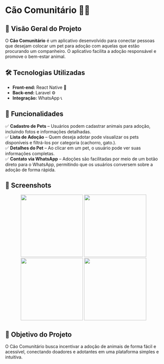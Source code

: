 # Cão Comunitário 🐶🐱

## 📌 Visão Geral do Projeto
O **Cão Comunitário** é um aplicativo desenvolvido para conectar pessoas que desejam colocar um pet para adoção com aquelas que estão procurando um companheiro. O aplicativo facilita a adoção responsável e promove o bem-estar animal.

## 🛠️ Tecnologias Utilizadas
- **Front-end:** React Native 📱
- **Back-end:** Laravel ⚙️
- **Integração:** WhatsApp 📞

## 🔹 Funcionalidades
✅ **Cadastro de Pets** – Usuários podem cadastrar animais para adoção, incluindo fotos e informações detalhadas.  
✅ **Lista de Adoção** – Quem deseja adotar pode visualizar os pets disponíveis e filtrá-los por categoria (cachorro, gato.).  
✅ **Detalhes do Pet** – Ao clicar em um pet, o usuário pode ver suas informações completas.  
✅ **Contato via WhatsApp** – Adoções são facilitadas por meio de um botão direto para o WhatsApp, permitindo que os usuários conversem sobre a adoção de forma rápida.  

## 📸 Screenshots
<p align="center">
   <img src="https://github.com/user-attachments/assets/c8520fa4-d77b-4a70-9d0e-b9fca378191f" width="200" />
  <img src="https://github.com/user-attachments/assets/06c220b3-3af7-4040-ba7a-aeab317dead6" width="200" />
  <img src="https://github.com/user-attachments/assets/e2c27dc7-f8a2-4838-863b-54a081c68de5" width="200" />
  <img src="https://github.com/user-attachments/assets/11cb1856-940d-4497-b801-e3c08fa0b440" width="200" />
</p>

## 🎯 Objetivo do Projeto
O Cão Comunitário busca incentivar a adoção de animais de forma fácil e acessível, conectando doadores e adotantes em uma plataforma simples e intuitiva.
